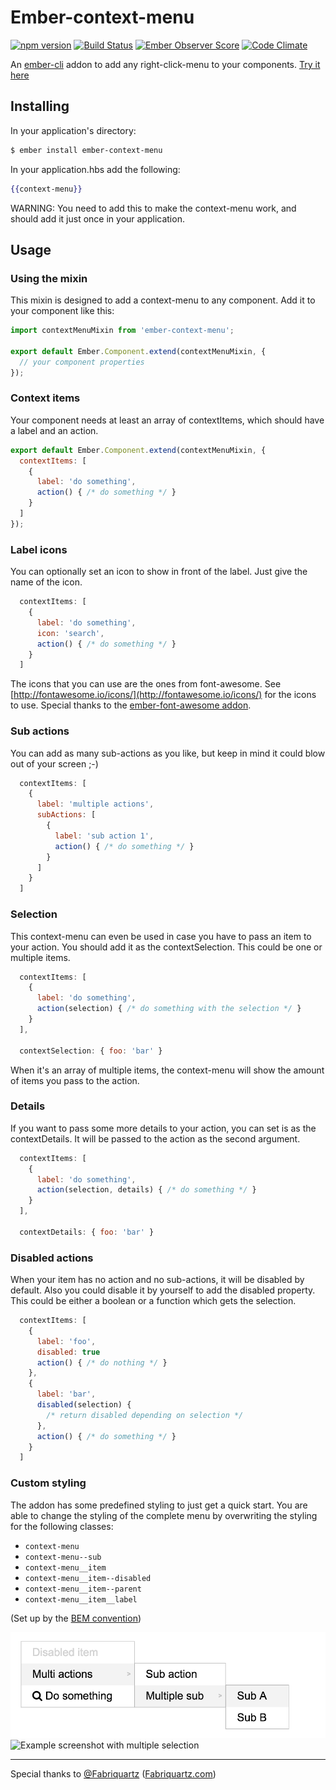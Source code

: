 # Ember-context-menu
[![npm version](https://badge.fury.io/js/ember-context-menu.svg)](https://badge.fury.io/js/ember-context-menu)
[![Build Status](https://travis-ci.org/cbroeren/ember-context-menu.svg?branch=master)](https://travis-ci.org/cbroeren/ember-context-menu)
[![Ember Observer Score](http://emberobserver.com/badges/ember-context-menu.svg)](http://emberobserver.com/addons/ember-context-menu)
[![Code Climate](https://codeclimate.com/github/cbroeren/ember-context-menu/badges/gpa.svg)](https://codeclimate.com/github/cbroeren/ember-context-menu)

An [ember-cli](http://www.ember-cli.com/) addon to add any right-click-menu to your components.
[Try it here](https://cbroeren.github.com/ember-context-menu)

## Installing

In your application's directory:
```bash
$ ember install ember-context-menu
```

In your application.hbs add the following:

```hbs
{{context-menu}}
```

WARNING: You need to add this to make the context-menu work, and should add it just once in your application.

## Usage

### Using the mixin

This mixin is designed to add a context-menu to any component. Add it to your component like this:

```js
import contextMenuMixin from 'ember-context-menu';

export default Ember.Component.extend(contextMenuMixin, {
  // your component properties
});

```

### Context items

Your component needs at least an array of contextItems, which should have a label and an action.

```js
export default Ember.Component.extend(contextMenuMixin, {
  contextItems: [
    {
      label: 'do something',
      action() { /* do something */ }
    }
  ]
});
```

### Label icons

You can optionally set an icon to show in front of the label. Just give the name of the icon.

```js
  contextItems: [
    {
      label: 'do something',
      icon: 'search',
      action() { /* do something */ }
    }
  ]
```

The icons that you can use are the ones from font-awesome.
See [http://fontawesome.io/icons/](http://fontawesome.io/icons/) for the icons
to use. Special thanks to the [ember-font-awesome addon](https://github.com/martndemus/ember-font-awesome).

### Sub actions

You can add as many sub-actions as you like, but keep in mind it could blow out of your screen ;-)

```js
  contextItems: [
    {
      label: 'multiple actions',
      subActions: [
        {
          label: 'sub action 1',
          action() { /* do something */ }
        }
      ]
    }
  ]
```

### Selection

This context-menu can even be used in case you have to pass an item to your action.
You should add it as the contextSelection. This could be one or multiple items.

```js
  contextItems: [
    {
      label: 'do something',
      action(selection) { /* do something with the selection */ }
    }
  ],
  
  contextSelection: { foo: 'bar' }
```

When it's an array of multiple items, the context-menu will show the amount of items you pass to the action.

### Details

If you want to pass some more details to your action, you can set is as the contextDetails.
It will be passed to the action as the second argument.

```js
  contextItems: [
    {
      label: 'do something',
      action(selection, details) { /* do something */ }
    }
  ],
  
  contextDetails: { foo: 'bar' }
```

### Disabled actions

When your item has no action and no sub-actions, it will be disabled by default.
Also you could disable it by yourself to add the disabled property.
This could be either a boolean or a function which gets the selection.

```js
  contextItems: [
    {
      label: 'foo',
      disabled: true
      action() { /* do nothing */ }
    },
    {
      label: 'bar',
      disabled(selection) {
        /* return disabled depending on selection */
      },
      action() { /* do something */ }
    }
  ]
```

### Custom styling

The addon has some predefined styling to just get a quick start. You are able to change the styling of the complete menu by overwriting the styling for the following classes:
- `context-menu`
- `context-menu--sub`
- `context-menu__item`
- `context-menu__item--disabled`
- `context-menu__item--parent`
- `context-menu__item__label`

(Set up by the [BEM convention](http://getbem.com/naming/))

![Example screenshot](docs/images/context-menu.png)
![Example screenshot with multiple selection](docs/images/context-menu-multiple.png)

---

Special thanks to [@Fabriquartz](https://github.com/Fabriquartz) ([Fabriquartz.com](http://fabriquartz.com))
